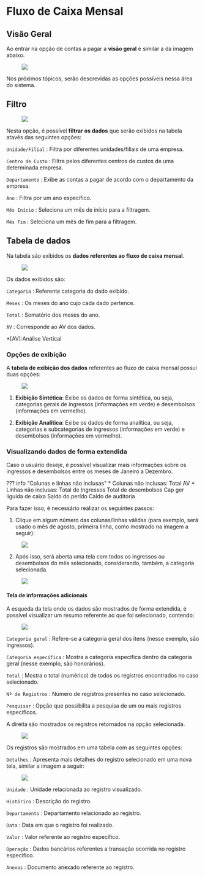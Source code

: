 # Fluxo de Caixa Mensal

## Visão Geral

Ao entrar na opção de contas a pagar a **visão geral** é similar a da imagem abaixo.

<figure class="images">
    <img src="../../../../assets/prints-ui/fluxo-caixa-painel.jpg" />
</figure>

Nos próximos tópicos, serão descrevidas as opções possíveis nessa área do sistema.

## Filtro

<figure class="images">
    <img src="../../../../assets/prints-ui/fluxo-caixa-filtro.jpg" />
</figure>

Nesta opção, é possível **filtrar os dados** que serão exibidos na tabela atavés das seguintes opções:

`Unidade/Filial`
: Filtra por diferentes unidades/filiais de uma empresa.

`Centro de Custo`
: Filtra pelos diferentes centros de custos de uma determinada empresa.

`Departamento`
: Exibe as contas a pagar de acordo com o departamento da empresa.

`Ano`
: Filtra por um ano específico.

`Mês Início`
: Seleciona um mês de início para a filtragem.

`Mês Fim`
: Seleciona um mês de fim para a filtragem.

## Tabela de dados

Na tabela são exibidos os **dados referentes ao fluxo de caixa mensal**.

<figure class="images">
    <img src="../../../../assets/prints-ui/fluxo-caixa-tabela.jpg" />
</figure>

Os dados exibidos são:

`Categoria` 
: Referente categoria do dado exibido.

`Meses` 
: Os meses do ano cujo cada dado pertence.

`Total`
: Somatório dos meses do ano.

`AV`
: Corresponde ao AV dos dados.

*[AV]:Análise Vertical

### Opções de exibição

A **tabela de exibição dos dados** referentes ao fluxo de caixa mensal possui duas opções:

<figure class="images">
    <img src="../../../../assets/prints-ui/fluxo-caixa-sintetico-analitico.jpg" />
</figure>

1. **Exibição Sintética**: Exibe os dados de forma sintética, ou seja, categorias gerais de ingressos (informações em verde) e desembolsos (informações em vermelho).

2. **Exibição Analítica**: Exibe os dados de forma analítica, ou seja, categorias e subcategorias de ingressos (informações em verde) e desembolsos (informações em vermelho).

### Visualizando dados de forma extendida

Caso o usuário deseje, é possível visualizar mais informações sobre os ingressos e desembolsos entre os meses de Janeiro a Dezembro.

??? info "Colunas e linhas não inclusas"
    * Colunas não inclusas: 
        Total
        AV
    * Linhas não inclusas:
        Total de Ingressos
        Total de desembolsos 
        Cap ger líguida de caixa
        Saldo do perído
        Caldo de auditoria

Para fazer isso, é necessário realizar os seguintes passos:

1. Clique em algum número das colunas/linhas válidas (para exemplo, será usado o mês de agosto, primeira linha, como mostrado na imagem a seguir):

<figure class="images">
    <img src="../../../../assets/prints-ui/fluxo-caixa-info-clique.jpg" />
</figure>

<ol start="2">
    <li>Após isso, será aberta uma tela com todos os ingressos ou desembolsos do mês selecionado, considerando, também, a categoria selecionada.</li>
</ol>

<figure class="images">
    <img src="../../../../assets/prints-ui/fluxo-caixa-dados.jpg" />
</figure>

#### Tela de informações adicionais

A esqueda da tela onde os dados são mostrados de forma extendida, é possível visualizar um resumo referente ao que foi selecionado, contendo:

<figure class="images">
    <img src="../../../../assets/prints-ui/fluxo-caixa-dados-info.jpg" />
</figure>

`Categoria geral`
: Refere-se a categoria geral dos itens (nesse exemplo, são ingressos).

`Categoria específica`
: Mostra a categoria específica dentro da categoria geral (nesse exemplo, são honorários).

`Total`
: Mostra o total (numérico) de todos os registros encontrados no caso selecionado.

`Nº de Registros`
: Número de registros presentes no caso selecionado.

`Pesquisar`
: Opção que possibilita a pesquisa de um ou mais registros específicos.

A direita são mostrados os registros retornados na opção selecionada.

<figure class="images">
    <img src="../../../../assets/prints-ui/fluxo-caixa-dados-registros.jpg" />
</figure>

Os registros são mostrados em uma tabela com as seguintes opções:

`Detalhes`
: Apresenta mais detalhes do registro selecionado em uma nova tela, similar a imagem a seguir:

<figure class="images">
    <img src="../../../../assets/prints-ui/fluxo-caixa-detalhes.jpg" />
</figure>

`Unidade`
: Unidade relacionada ao registro visualizado.

`Histórico`
: Descrição do registro.

`Departamento`
: Departamento relacionado ao registro.

`Data`
: Data em que o registro foi realizado.

`Valor`
: Valor referente ao registro específico.

`Operação`
: Dados bancários referentes a transação ocorrida no registro específico.

`Anexos`
: Documento anexado referente ao registro.
